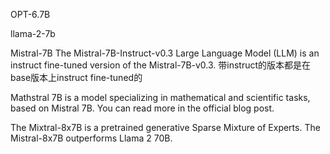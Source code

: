OPT-6.7B

llama-2-7b

Mistral-7B
The Mistral-7B-Instruct-v0.3 Large Language Model (LLM) is an instruct fine-tuned version of the Mistral-7B-v0.3.
带instruct的版本都是在base版本上instruct fine-tuned的

Mathstral 7B is a model specializing in mathematical and scientific tasks, based on Mistral 7B. You can read more in the official blog post.

The Mixtral-8x7B is a pretrained generative Sparse Mixture of Experts. The Mistral-8x7B outperforms Llama 2 70B.

